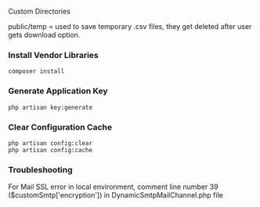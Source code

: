 Custom Directories

public/temp = used to save temporary .csv files, they get deleted after user gets download option.
### Install Vendor Libraries

    composer install

### Generate Application Key

    php artisan key:generate

### Clear Configuration Cache

    php artisan config:clear
    php artisan config:cache

### Troubleshooting

For Mail SSL error in local environment, comment line number 39 ($customSmtp['encryption']) in DynamicSmtpMailChannel.php file